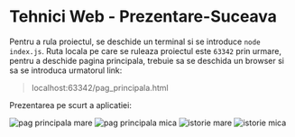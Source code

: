 # Tehnici Web - Prezentare-Suceava
Pentru a rula proiectul, se deschide un terminal si se introduce `node index.js`. Ruta locala pe care se ruleaza proiectul este `63342` prin urmare, pentru a deschide pagina principala, trebuie sa se deschida un browser si sa se introduca urmatorul link:
> localhost:63342/pag_principala.html

Prezentarea pe scurt a aplicatiei:


![pag principala mare](https://github.com/denisapredescu/TehniciWeb-Prezentare-Suceava/assets/86727047/c0340474-9de4-41a2-9e4c-8b0fd44bd448)
![pag principala mica](https://github.com/denisapredescu/TehniciWeb-Prezentare-Suceava/assets/86727047/625cf742-815d-47bb-95ca-a511d1aa9562)
![istorie mare](https://github.com/denisapredescu/TehniciWeb-Prezentare-Suceava/assets/86727047/81e61bf1-65f5-47f4-865b-227c027c67a3)
![istorie mica](https://github.com/denisapredescu/TehniciWeb-Prezentare-Suceava/assets/86727047/2b3f5609-41a9-4e5b-a54a-c1b7f6ababd1)
